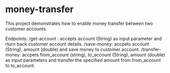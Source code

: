 # money-transfer
This project demonstrates how to enable money transfer between two customer accounts. 

Endpoints:
/get-account : accepts account (String) as input parameter and rturn back customer account details.
/save-money: accpets account (String), amount (double) and save money to customer account.
/transfer-money: accpets from_account (string), to_account (String), amount (double) as input parameters and 
                 transfer the specified amount from from_account to to_account.
